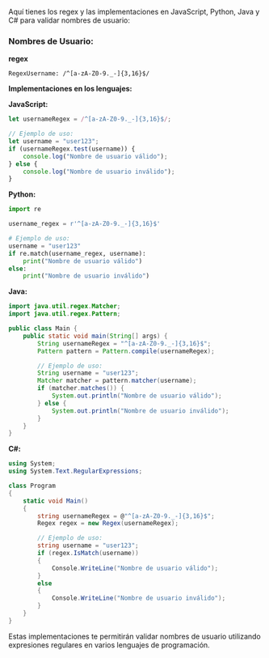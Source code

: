 Aquí tienes los regex y las implementaciones en JavaScript, Python, Java y C# para validar nombres de usuario:

### Nombres de Usuario:

**regex**
```regex
RegexUsername: /^[a-zA-Z0-9._-]{3,16}$/
```

**Implementaciones en los lenguajes:**

**JavaScript:**
```javascript
let usernameRegex = /^[a-zA-Z0-9._-]{3,16}$/;

// Ejemplo de uso:
let username = "user123";
if (usernameRegex.test(username)) {
    console.log("Nombre de usuario válido");
} else {
    console.log("Nombre de usuario inválido");
}
```

**Python:**
```python
import re

username_regex = r'^[a-zA-Z0-9._-]{3,16}$'

# Ejemplo de uso:
username = "user123"
if re.match(username_regex, username):
    print("Nombre de usuario válido")
else:
    print("Nombre de usuario inválido")
```

**Java:**
```java
import java.util.regex.Matcher;
import java.util.regex.Pattern;

public class Main {
    public static void main(String[] args) {
        String usernameRegex = "^[a-zA-Z0-9._-]{3,16}$";
        Pattern pattern = Pattern.compile(usernameRegex);

        // Ejemplo de uso:
        String username = "user123";
        Matcher matcher = pattern.matcher(username);
        if (matcher.matches()) {
            System.out.println("Nombre de usuario válido");
        } else {
            System.out.println("Nombre de usuario inválido");
        }
    }
}
```

**C#:**
```csharp
using System;
using System.Text.RegularExpressions;

class Program
{
    static void Main()
    {
        string usernameRegex = @"^[a-zA-Z0-9._-]{3,16}$";
        Regex regex = new Regex(usernameRegex);

        // Ejemplo de uso:
        string username = "user123";
        if (regex.IsMatch(username))
        {
            Console.WriteLine("Nombre de usuario válido");
        }
        else
        {
            Console.WriteLine("Nombre de usuario inválido");
        }
    }
}
```

Estas implementaciones te permitirán validar nombres de usuario utilizando expresiones regulares en varios lenguajes de programación.